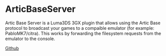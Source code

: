 # ArticBaseServer

Artic Base Server is a Luma3DS 3GX plugin that allows using the Artic Base protocol to broadcast your games to a 
compaible emulator (for example: PabloMK7/citra). This works by forwarding the filesystem requests from the emulator 
to the console.

[Github](https://github.com/PabloMK7/ArticBaseServer)
